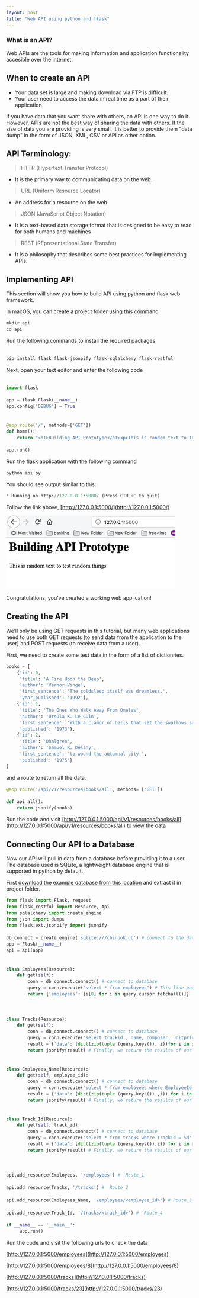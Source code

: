 ```yaml
---
layout: post
title: "Web API using python and flask"
---
```



### What is an API?

Web APIs are the tools for making information and application functionality accesible over the internet.

## When to create an API

* Your data set is large and making download via FTP is difficult.
* Your user need to access the data in real time as a part of their application

If you have data that you want share with others, an API is one way to do it. However, APIs are not the best way of sharing the data with others. If the size of data you are providing is very small, it is better to provide them "data dump" in the form of JSON, XML, CSV or API as other option.


## API Terminology:

>HTTP (Hypertext Transfer Protocol)

* It is the primary way to communicating data on the web.

>URL (Uniform Resource Locator)

* An address for a resource on the web

>JSON (JavaScript Object Notation)

* It is a text-based data storage format that is designed to be easy to read for both humans and machines

>REST (REpresentational State Transfer)

* It is a philosophy that describes some best practices for implementing APIs.

## Implementing API

This section will show you how to build API using python and flask web framework.

In macOS, you can create a project folder using this command

```python
mkdir api
cd api

```

Run the following commands to install the required packages

```python

pip install flask flask-jsonpify flask-sqlalchemy flask-restful

```

Next, open your text editor and enter the following code

```python

import flask

app = flask.Flask(__name__)
app.config["DEBUG"] = True


@app.route('/', methods=['GET'])
def home():
    return "<h1>Building API Prototype</h1><p>This is random text to test random things</p>"

app.run()
```

Run the flask application with the following command

```python
python api.py
```

You should see output similar to this:

```python
* Running on http://127.0.0.1:5000/ (Press CTRL+C to quit)
```

Follow the link above, [http://127.0.0.1:5000/](http://127.0.0.1:5000/)

![alt text](/images/api.jpg)


Congratulations, you’ve created a working web application!

## Creating the API

We’ll only be using GET requests in this tutorial, but many web applications need to use both GET requests (to send data from the application to the user) and POST requests (to receive data from a user).

First, we need to create some test data in the form of a list of dictionries.

```python
books = [
    {'id': 0,
     'title': 'A Fire Upon the Deep',
     'author': 'Vernor Vinge',
     'first_sentence': 'The coldsleep itself was dreamless.',
     'year_published': '1992'},
    {'id': 1,
     'title': 'The Ones Who Walk Away From Omelas',
     'author': 'Ursula K. Le Guin',
     'first_sentence': 'With a clamor of bells that set the swallows soaring, the Festival of Summer came to the city Omelas, bright-towered by the sea.',
     'published': '1973'},
    {'id': 2,
     'title': 'Dhalgren',
     'author': 'Samuel R. Delany',
     'first_sentence': 'to wound the autumnal city.',
     'published': '1975'}
]
```

and a route to return all the data.

```python
@app.route('/api/v1/resources/books/all', methods= ['GET'])

def api_all():
	return jsonify(books)

```

Run the code and visit [http://127.0.0.1:5000/api/v1/resources/books/all](http://127.0.0.1:5000/api/v1/resources/books/all) to view the data


## Connecting Our API to a Database

Now our API will pull in data from a database before providing it to a user. The database used is SQLite, a lightweight database engine that is supported in python by default.

First [download the example database from this location](http://www.sqlitetutorial.net/sqlite-sample-database/) and extract it in project folder.


```python
from flask import Flask, request
from flask_restful import Resource, Api
from sqlalchemy import create_engine
from json import dumps
from flask.ext.jsonpify import jsonify

db_connect = create_engine('sqlite:///chinook.db') # connect to the database
app = Flask(__name__)
api = Api(app)


class Employees(Resource):
	def get(self): 
		conn = db_connect.connect() # connect to database
		query = conn.execute("select * from employees") # This line performs query and returns json result
		return {'employees': [i[0] for i in query.cursor.fetchall()]} 



class Tracks(Resource):
	def get(self):
		conn = db_connect.connect() # connect to database
		query = conn.execute("select trackid , name, composer, unitprice from tracks;") # This line performs query and returns json result
		result = {'data': [dict(zip(tuple (query.keys()), i))for i in query.cursor]}
		return jsonify(result) # Finally, we return the results of our executed SQL query as JSON to the user:


class Employees_Name(Resource):
	def get(self, employee_id):
		conn = db_connect.connect() # connect to database
		query = conn.execute("select * from employees where EmployeeId = %d" %int(employee_id)) # This line performs query and returns json result
		result = {'data': [dict(zip(tuple (query.keys()) ,i)) for i in query.cursor]}
		return jsonify(result) # Finally, we return the results of our executed SQL query as JSON to the user:


class Track_Id(Resource):
	def get(self, track_id):
		conn = db_connect.connect() # connect to database
		query = conn.execute("select * from tracks where TrackId = %d" %int(track_id)) # This line performs query and returns json result
		result = {'data': [dict(zip(tuple (query.keys()),i)) for i in query.cursor]} 
		return jsonify(result) # Finally, we return the results of our executed SQL query as JSON to the user:



api.add_resource(Employees, '/employees') #  Route_1

api.add_resource(Tracks, '/tracks') #  Route_2

api.add_resource(Employees_Name, '/employees/<employee_id>') # Route_3

api.add_resource(Track_Id, '/tracks/<track_id>') #  Route_4

if __name__ == '__main__':
     app.run()
```

Run the code and visit the following urls to check the data

[http://127.0.0.1:5000/employees](http://127.0.0.1:5000/employees)

[http://127.0.0.1:5000/employees/8](http://127.0.0.1:5000/employees/8)

[http://127.0.0.1:5000/tracks](http://127.0.0.1:5000/tracks)

[http://127.0.0.1:5000/tracks/23](http://127.0.0.1:5000/tracks/23)




